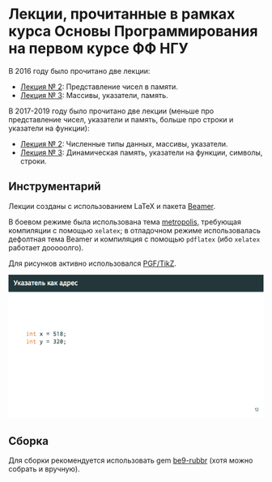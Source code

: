 # Лекции, прочитанные в рамках курса Основы Программирования на первом курсе ФФ НГУ

В 2016 году было прочитано две лекции:

*   [Лекция № 2](https://speakerdeck.com/nsu_op/2-priedstavlieniie-chisiel-v-pamiati):
    Представление чисел в памяти.
*   [Лекция № 3](https://speakerdeck.com/nsu_op/3-massivy-ukazatieli-pamiat):
    Массивы, указатели, память.

В 2017-2019 году было прочитано две лекции (меньше про представление чисел,
указатели и память, больше про строки и указатели на функции):

*   [Лекция № 2](https://speakerdeck.com/nsu_op/2-chisliennyie-tipy-dannykh-massivy-ukazatieli-1):
    Численные типы данных, массивы, указатели.
*   [Лекция № 3](https://speakerdeck.com/nsu_op/3-dinamichieskaia-pamiat-ukazatieli-na-funktsii-simvoly-stroki-1):
    Динамическая память, указатели на функции, символы, строки.

## Инструментарий

Лекции созданы с использованием LaTeX и пакета
[Beamer](https://www.ctan.org/pkg/beamer).

В боевом режиме была использована тема
[metropolis](https://github.com/matze/mtheme), требующая компиляции с помощью
`xelatex`; в отладочном режиме использовалась дефолтная тема Beamer и
компиляция с помощью `pdflatex` (ибо `xelatex` работает дооооолго).

Для рисунков активно использовался [PGF/TikZ](https://www.ctan.org/pkg/pgf).

![TikZ demo](https://github.com/cypok/op_lectures/raw/master/resources/tikz-demo.gif)

## Сборка

Для сборки рекомендуется использовать gem
[be9-rubbr](https://rubygems.org/gems/be9-rubbr)
(хотя можно собрать и вручную).

